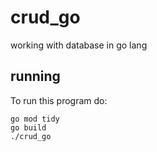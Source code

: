 # crud_go
working with database in go lang


## running

To run this program do:

```
go mod tidy
go build
./crud_go
```
